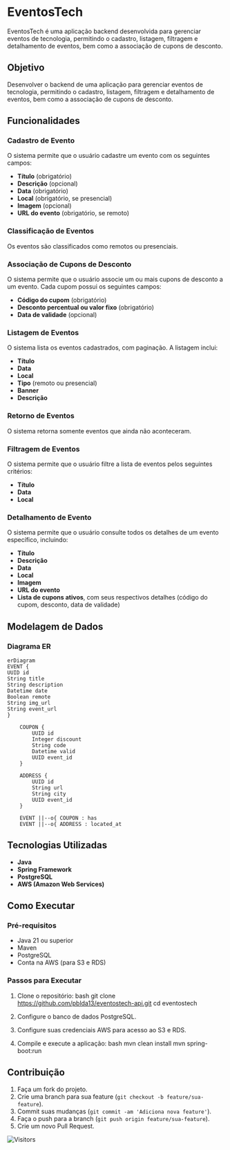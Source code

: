# EventosTech

EventosTech é uma aplicação backend desenvolvida para gerenciar eventos de tecnologia, permitindo o cadastro, listagem, filtragem e detalhamento de eventos, bem como a associação de cupons de desconto.

## Objetivo

Desenvolver o backend de uma aplicação para gerenciar eventos de tecnologia, permitindo o cadastro, listagem, filtragem e detalhamento de eventos, bem como a associação de cupons de desconto.

## Funcionalidades

### Cadastro de Evento

O sistema permite que o usuário cadastre um evento com os seguintes campos:
- **Título** (obrigatório)
- **Descrição** (opcional)
- **Data** (obrigatório)
- **Local** (obrigatório, se presencial)
- **Imagem** (opcional)
- **URL do evento** (obrigatório, se remoto)

### Classificação de Eventos

Os eventos são classificados como remotos ou presenciais.

### Associação de Cupons de Desconto

O sistema permite que o usuário associe um ou mais cupons de desconto a um evento. Cada cupom possui os seguintes campos:
- **Código do cupom** (obrigatório)
- **Desconto percentual ou valor fixo** (obrigatório)
- **Data de validade** (opcional)

### Listagem de Eventos

O sistema lista os eventos cadastrados, com paginação. A listagem inclui:
- **Título**
- **Data**
- **Local**
- **Tipo** (remoto ou presencial)
- **Banner**
- **Descrição**

### Retorno de Eventos

O sistema retorna somente eventos que ainda não aconteceram.

### Filtragem de Eventos

O sistema permite que o usuário filtre a lista de eventos pelos seguintes critérios:
- **Título**
- **Data**
- **Local**

### Detalhamento de Evento

O sistema permite que o usuário consulte todos os detalhes de um evento específico, incluindo:
- **Título**
- **Descrição**
- **Data**
- **Local**
- **Imagem**
- **URL do evento**
- **Lista de cupons ativos**, com seus respectivos detalhes (código do cupom, desconto, data de validade)

## Modelagem de Dados

### Diagrama ER

```mermaid
erDiagram
EVENT {
UUID id
String title
String description
Datetime date
Boolean remote
String img_url
String event_url
}

    COUPON {
        UUID id
        Integer discount
        String code
        Datetime valid
        UUID event_id
    }

    ADDRESS {
        UUID id
        String url
        String city
        UUID event_id
    }

    EVENT ||--o{ COUPON : has
    EVENT ||--o{ ADDRESS : located_at

```
## Tecnologias Utilizadas

- **Java**
- **Spring Framework**
- **PostgreSQL**
- **AWS (Amazon Web Services)**

## Como Executar

### Pré-requisitos

- Java 21 ou superior
- Maven
- PostgreSQL
- Conta na AWS (para S3 e RDS)

### Passos para Executar

1. Clone o repositório:
   bash
   git clone https://github.com/pblda13/eventostech-api.git
   cd eventostech


2. Configure o banco de dados PostgreSQL.

3. Configure suas credenciais AWS para acesso ao S3 e RDS.

4. Compile e execute a aplicação:
   bash
   mvn clean install
   mvn spring-boot:run


## Contribuição

1. Faça um fork do projeto.
2. Crie uma branch para sua feature (`git checkout -b feature/sua-feature`).
3. Commit suas mudanças (`git commit -am 'Adiciona nova feature'`).
4. Faça o push para a branch (`git push origin feature/sua-feature`).
5. Crie um novo Pull Request.

![Visitors](https://api.visitorbadge.io/api/visitors?path=https%3A%2F%2Fgithub.com%2Fpblda13%2Feventostech-api&label=VISITORS&countColor=%23263759)